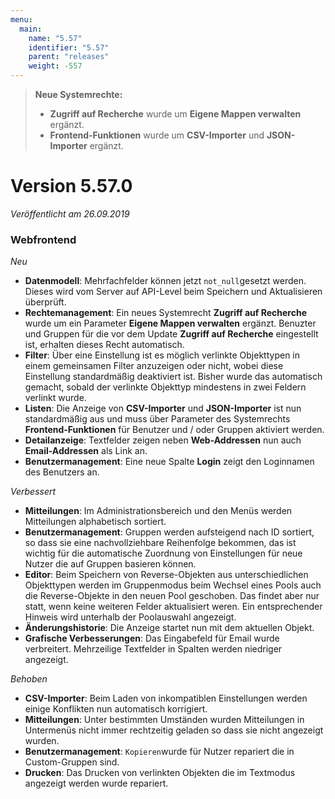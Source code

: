 ```yaml
---
menu:
  main:
    name: "5.57"
    identifier: "5.57"
    parent: "releases"
    weight: -557
---
```


> **Neue Systemrechte:**
>
> *  **Zugriff auf Recherche** wurde um **Eigene Mappen verwalten** ergänzt. 
> * **Frontend-Funktionen** wurde um **CSV-Importer** und **JSON-Importer** ergänzt.

# Version 5.57.0

*Veröffentlicht am 26.09.2019*

### Webfrontend

*Neu*

* **Datenmodell**: Mehrfachfelder können jetzt `not_null`gesetzt werden. Dieses wird vom Server auf API-Level beim Speichern und Aktualisieren überprüft.
* **Rechtemanagement**: Ein neues Systemrecht **Zugriff auf Recherche** wurde um ein Parameter **Eigene Mappen verwalten** ergänzt. Benuzter und Gruppen für die vor dem Update **Zugriff auf Recherche** eingestellt ist, erhalten dieses Recht automatisch.
* **Filter**: Über eine Einstellung ist es möglich verlinkte Objekttypen in einem gemeinsamen Filter anzuzeigen oder nicht, wobei diese Einstellung standardmäßig deaktiviert ist. Bisher wurde das automatisch gemacht, sobald der verlinkte Objekttyp mindestens in zwei Feldern verlinkt wurde.
* **Listen**: Die Anzeige von **CSV-Importer** und **JSON-Importer** ist nun standardmäßig aus und muss über Parameter des Systemrechts **Frontend-Funktionen** für Benutzer und / oder Gruppen aktiviert werden.
* **Detailanzeige**: Textfelder zeigen neben **Web-Addressen** nun auch **Email-Addressen** als Link an.
* **Benutzermanagement**: Eine neue Spalte **Login** zeigt den Loginnamen des Benutzers an.

*Verbessert*

* **Mitteilungen**: Im Administrationsbereich und den Menüs werden Mitteilungen alphabetisch sortiert.
* **Benutzermanagement**: Gruppen werden aufsteigend nach ID sortiert, so dass sie eine nachvollziehbare Reihenfolge bekommen, das ist wichtig für die automatische Zuordnung von Einstellungen für neue Nutzer die auf Gruppen basieren können.
* **Editor**: Beim Speichern von Reverse-Objekten aus unterschiedlichen Objekttypen werden im Gruppenmodus beim Wechsel eines Pools auch die Reverse-Objekte in den neuen Pool geschoben. Das findet aber nur statt, wenn keine weiteren Felder aktualisiert weren. Ein entsprechender Hinweis wird unterhalb der Poolauswahl angezeigt.
* **Änderungshistorie**: Die Anzeige startet nun mit dem aktuellen Objekt.
* **Grafische Verbesserungen**: Das Eingabefeld für Email wurde verbreitert. Mehrzeilige Textfelder in Spalten werden niedriger angezeigt. 

*Behoben*

* **CSV-Importer**: Beim Laden von inkompatiblen Einstellungen werden einige Konflikten nun automatisch korrigiert.
* **Mitteilungen**: Unter bestimmten Umständen wurden Mitteilungen in Untermenüs nicht immer rechtzeitig geladen so dass sie nicht angezeigt wurden.
* **Benutzermanagement**: `Kopieren`wurde für Nutzer repariert die in Custom-Gruppen sind.
* **Drucken**: Das Drucken von verlinkten Objekten die im Textmodus angezeigt werden wurde repariert.